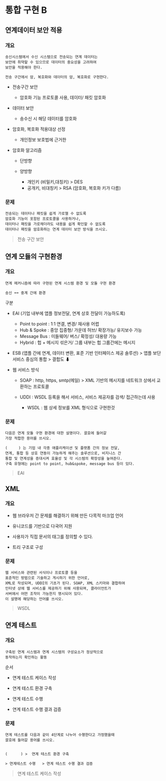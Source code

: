 # 통합 구현 B

## 연계데이터 보안 적용

### 개요

    송신시스템에서 수신 시스템으로 전송되는 연계 데이터는
    보안에 취약할 수 있으므로 데이터의 중요성을 고려하여
    보안을 적용해야 한다.

    전송 구간에서 암, 복호화와 데이터의 암, 복호화로 구현한다.

- 전송구간 보안

  - 암호화 기능 프로토콜 사용, 데이터/ 패킷 암호화

- 데이터 보안

  - 송수신 시 해당 데이터를 암호화

- 암호화, 복호화 적용대상 선정

  - 개인정보 보호법에 근거한

- 암호화 알고리즘

  - 단방향
  - 양방향

    - 개인키 (비밀키,대칭키) > DES
    - 공개키, 비대칭키 > RSA (암호화, 복호화 키가 다름)

### 문제

    전송되는 데이터나 패킷을 쉽게 가로챌 수 없도록
    암호화 기능이 포함된 프로토콜을 사용하거나,
    데이터나 패킷을 가로채더라도 내용을 쉽게 확인할 수 없도록
    데이터나 패킷을 암호화하는 연계 데이터 보안 방식을 쓰시오.

> 전송 구간 보안

## 연계 모듈의 구현환경

### 개요

    연계 메커니즘에 따라 구현된 연계 시스템 환경 및 모듈 구현 환경

    송신 ⬅➡ 중계 간에 환경

구분

- EAI (기업 내부에 앱플 정보전달, 연계 상호 전달이 가능하도록)

  - Point to point : 1:1 연결, 변경/ 재사용 어렵
  - Hub & Spoke : 중앙 집중형/ 가운데 허브/ 확장가능/ 유지보수 가능
  - Message Bus : 미들웨어/ 버스/ 확정성/ 대용량 가능
  - Hybrid : 헙 + 메시지 섞은거/ 그룹 내부는 헙 그룹간에는 메시지

- ESB (앱플 간에 연계, 데이터 변환, 표준 기반 인터페이스 제공 솔루션) > 앱플 보단 서비스 중심의 통합 > 결합도 ⬇

- 웹 서비스 방식

  - SOAP : http, https, smtp(메일) > XML 기반의 메시지를 네트워크 상에서 교환하는 프로토콜

  - UDDI : WSDL 등록을 해서 서비스, 서비스 제공자를 검색/ 접근하는데 사용

    - WSDL : 웹 상세 정보를 XML 형식으로 구현한것

### 문제

    다음은 연계 모듈 구현 환경에 대한 설명이다. 괄호에 들어갈
    가장 적합한 용어를 쓰시오.

```
(     ) 는 기업 내 각종 애플리케이션 및 플랫폼 간의 정보 전달,
연계, 통합 등 상호 연동이 가능하게 해주는 솔루션으로, 비지니스 간
통합 및 연계성을 증대시켜 효율성 및 각 시스템의 확장성을 높여준다.
구축 유형에는 point to point, hub&spoke, message bus 등이 있다.

```

> EAI

## XML

### 개요

- 웹 브라우저 간 문제를 해결하기 위해 만든 다목적 마크업 언어

- 유니코드를 기반으로 다국어 지원

- 사용자가 직접 문서의 태그를 정의할 수 있다.

- 트리 구조로 구성

### 문제

    웹 서비스와 관련된 서식이나 프로토콜 등을
    표준적인 방법으로 기술하고 게시하기 위한 언어로,
    XML로 작성되며, UDDI의 기초가 된다. SOAP, XML 스키마와 결합하여
    인터넷 상에 웹 서비스를 제공하기 위해 사용되며, 클라이언트가
    서버에서 어떤 조작이 가능한지 명시되어 있다.
    이 설명에 해당하는 언어를 쓰시오.

> WSDL

## 연계 테스트

### 개요

    구축된 연계 시스템과 연계 시스템의 구성요소가 정상적으로
    동작하는지 확인하는 활동

순서

- 연계 테스트 케이스 작성

- 연계 테스트 환경 구축

- 연계 테스트 수행

- 연계 테스트 수행 결과 검증

### 문제

    연계 테스트를 다음과 같이 4단계로 나누어 수행한다고 가정했을때
    괄호에 들어갈 용어를 쓰시오.

```

(      ) >  연계 테스트 환경 구축

> 연계테스트 수행   > 연계 테스트 수행 결과 검증
```

> 연계 테스트 케이스 작성
